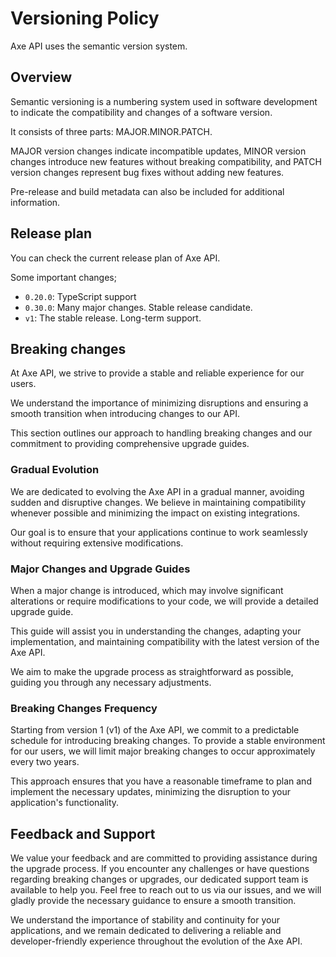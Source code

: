 <script setup>
import ReleasePlan from './ReleasePlan.vue'
</script>

# Versioning Policy

Axe API uses the semantic version system.

## Overview

Semantic versioning is a numbering system used in software development to indicate the compatibility and changes of a software version.

It consists of three parts: MAJOR.MINOR.PATCH.

MAJOR version changes indicate incompatible updates, MINOR version changes introduce new features without breaking compatibility, and PATCH version changes represent bug fixes without adding new features.

Pre-release and build metadata can also be included for additional information.

## Release plan

You can check the current release plan of Axe API.

<ReleasePlan />

Some important changes;

- `0.20.0`: TypeScript support
- `0.30.0`: Many major changes. Stable release candidate.
- `v1`: The stable release. Long-term support.

## Breaking changes

At Axe API, we strive to provide a stable and reliable experience for our users.

We understand the importance of minimizing disruptions and ensuring a smooth transition when introducing changes to our API.

This section outlines our approach to handling breaking changes and our commitment to providing comprehensive upgrade guides.

### Gradual Evolution

We are dedicated to evolving the Axe API in a gradual manner, avoiding sudden and disruptive changes. We believe in maintaining compatibility whenever possible and minimizing the impact on existing integrations.

Our goal is to ensure that your applications continue to work seamlessly without requiring extensive modifications.

### Major Changes and Upgrade Guides

When a major change is introduced, which may involve significant alterations or require modifications to your code, we will provide a detailed upgrade guide.

This guide will assist you in understanding the changes, adapting your implementation, and maintaining compatibility with the latest version of the Axe API.

We aim to make the upgrade process as straightforward as possible, guiding you through any necessary adjustments.

### Breaking Changes Frequency

Starting from version 1 (v1) of the Axe API, we commit to a predictable schedule for introducing breaking changes. To provide a stable environment for our users, we will limit major breaking changes to occur approximately every two years.

This approach ensures that you have a reasonable timeframe to plan and implement the necessary updates, minimizing the disruption to your application's functionality.

## Feedback and Support

We value your feedback and are committed to providing assistance during the upgrade process. If you encounter any challenges or have questions regarding breaking changes or upgrades, our dedicated support team is available to help you. Feel free to reach out to us via our issues, and we will gladly provide the necessary guidance to ensure a smooth transition.

We understand the importance of stability and continuity for your applications, and we remain dedicated to delivering a reliable and developer-friendly experience throughout the evolution of the Axe API.
